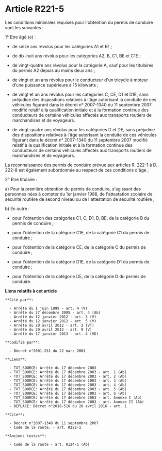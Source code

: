# Article R221-5

Les conditions minimales requises pour l'obtention du permis de conduire sont les suivantes : 

1° Etre âgé (e) :

- de seize ans révolus pour les catégories A1 et B1 ;

- de dix-huit ans révolus pour les catégories A2, B, C1, BE et C1E ;

- de vingt-quatre ans révolus pour la catégorie A, sauf pour les titulaires du permis A2 depuis au moins deux ans ;

- de vingt et un ans révolus pour le conducteur d'un tricycle à moteur d'une puissance supérieure à 15 kilowatts ;

- de vingt et un ans révolus pour les catégories C, CE, D1 et D1E, sans préjudice des dispositions relatives à l'âge
autorisant la conduite de ces véhicules figurant dans le décret n° 2007-1340 du 11 septembre 2007 modifié relatif à la
qualification initiale et à la formation continue des conducteurs de certains véhicules affectés aux transports routiers de
marchandises et de voyageurs.

- de vingt-quatre ans révolus pour les catégories D et DE, sans préjudice des dispositions relatives à l'âge autorisant la
conduite de ces véhicules figurant dans le décret n° 2007-1340 du 11 septembre 2007 modifié relatif à la qualification
initiale et à la formation continue des conducteurs de certains véhicules affectés aux transports routiers de marchandises et
de voyageurs. 

La reconnaissance des permis de conduire prévue aux articles R. 222-1 à D. 222-8 est également subordonnée au respect de ces
conditions d'âge ; 

2° Etre titulaire : 

a) Pour la première obtention du permis de conduire, s'agissant des personnes nées à compter du 1er janvier 1988, de
l'attestation scolaire de sécurité routière de second niveau ou de l'attestation de sécurité routière ; 

b) En outre :

- pour l'obtention des catégories C1, C, D1, D, BE, de la catégorie B du permis de conduire ;

- pour l'obtention de la catégorie C1E, de la catégorie C1 du permis de conduire ;

- pour l'obtention de la catégorie CE, de la catégorie C du permis de conduire ;

- pour l'obtention de la catégorie D1E, de la catégorie D1 du permis de conduire ;

- pour l'obtention de la catégorie DE, de la catégorie D du permis de conduire.

**Liens relatifs à cet article**

	**Cité par**:

	  - Arrêté du 1 juin 1999 - art. 4 (V)
	  - Arrêté du 27 décembre 2005 - art. 4 (Ab)
	  - Arrêté du 12 janvier 2012 - art. 3 (V)
	  - Arrêté du 12 janvier 2012 - art. 5 (V)
	  - Arrêté du 20 avril 2012 - art. 2 (VT)
	  - Arrêté du 20 avril 2012 - art. 9 (V)
	  - Arrêté du 17 janvier 2013 - art. 4 (VD)

	**Codifié par**:

	  - Décret n°2001-251 du 22 mars 2001

	**Liens**:

	  - TXT_SOURCE: Arrêté du 17 décembre 2003
	  - TXT_SOURCE: Arrêté du 17 décembre 2003 - art. 1 (Ab)
	  - TXT_SOURCE: Arrêté du 17 décembre 2003 - art. 2 (Ab)
	  - TXT_SOURCE: Arrêté du 17 décembre 2003 - art. 3 (Ab)
	  - TXT_SOURCE: Arrêté du 17 décembre 2003 - art. 4 (Ab)
	  - TXT_SOURCE: Arrêté du 17 décembre 2003 - art. 5 (Ab)
	  - TXT_SOURCE: Arrêté du 17 décembre 2003 - art. 6 (Ab)
	  - TXT_SOURCE: Arrêté du 17 décembre 2003 - art. Annexe I (Ab)
	  - TXT_SOURCE: Arrêté du 17 décembre 2003 - art. Annexe II (Ab)
	  - DEPLACE: Décret n°2016-516 du 26 avril 2016 - art. 1

	**Cite**:

	  - Décret n°2007-1340 du 11 septembre 2007
	  - Code de la route. - art. R222-1

	**Anciens textes**:

	  - Code de la route - art. R124-1 (Ab)
